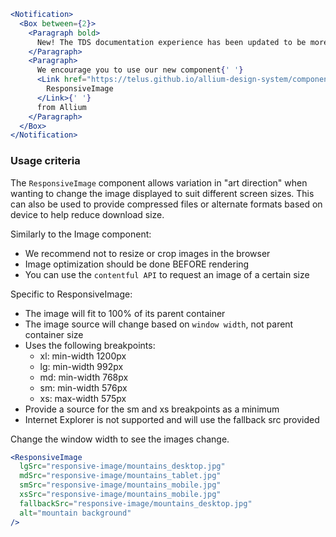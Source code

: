 ```jsx noeditor
<Notification>
  <Box between={2}>
    <Paragraph bold>
      New! The TDS documentation experience has been updated to be more performant!
    </Paragraph>
    <Paragraph>
      We encourage you to use our new component{' '}
      <Link href="https://telus.github.io/allium-design-system/components/components/responsive-image">
        ResponsiveImage
      </Link>{' '}
      from Allium
    </Paragraph>
  </Box>
</Notification>
```

### Usage criteria

The `ResponsiveImage` component allows variation in "art direction" when wanting to change the image displayed to
suit different screen sizes. This can also be used to provide compressed files or alternate formats based on device to help reduce
download size.

Similarly to the Image component:

- We recommend not to resize or crop images in the browser
- Image optimization should be done BEFORE rendering
- You can use the `contentful API` to request an image of a certain size

Specific to ResponsiveImage:

- The image will fit to 100% of its parent container
- The image source will change based on `window width`, not parent container size
- Uses the following breakpoints:
  - xl: min-width 1200px
  - lg: min-width 992px
  - md: min-width 768px
  - sm: min-width 576px
  - xs: max-width 575px
- Provide a source for the sm and xs breakpoints as a minimum
- Internet Explorer is not supported and will use the fallback src provided

Change the window width to see the images change.

```jsx { "props": { "className": "docs_full-width-playground" }}
<ResponsiveImage
  lgSrc="responsive-image/mountains_desktop.jpg"
  mdSrc="responsive-image/mountains_tablet.jpg"
  smSrc="responsive-image/mountains_mobile.jpg"
  xsSrc="responsive-image/mountains_mobile.jpg"
  fallbackSrc="responsive-image/mountains_desktop.jpg"
  alt="mountain background"
/>
```
